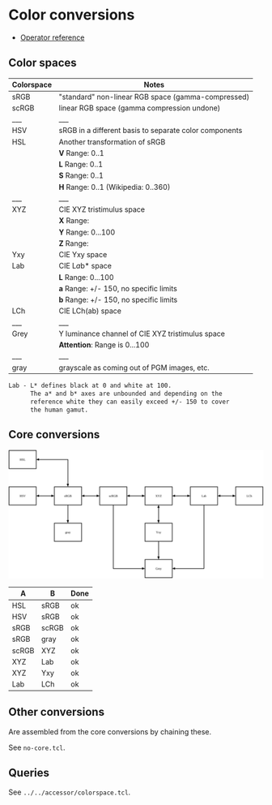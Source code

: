 # Color conversions

  - [Operator reference](/doc/trunk/doc/ref/transform_color.md)

## Color spaces

|Colorspace	|Notes							|
|---		|---							|
|sRGB		|"standard" non-linear RGB space (gamma-compressed)	|
|scRGB		|linear RGB space (gamma compression undone)		|
|___		|___							|
|HSV		|sRGB in a different basis to separate color components |
|HSL		|Another transformation of sRGB				|
|		|__V__ Range: 0..1	   				|
|		|__L__ Range: 0..1	   				|
|		|__S__ Range: 0..1					|
|		|__H__ Range: 0..1 (Wikipedia: 0..360)			|
|___		|___							|
|XYZ		|CIE XYZ tristimulus space				|
|		|__X__ Range:	     					|
|		|__Y__ Range: 0...100					|
|		|__Z__ Range: 						|
|Yxy		|CIE Yxy space						|
|Lab		|CIE L*a*b* space					|
|		|__L__ Range: 0...100					|
|		|__a__ Range: +/- 150, no specific limits		|
|		|__b__ Range: +/- 150, no specific limits		|
|LCh		|CIE LCh(ab) space					|
|___		|___							|
|Grey		|Y luminance channel of CIE XYZ tristimulus space	|
|		|__Attention__: Range is 0...100	    		|
|___		|___							|
|gray		|grayscale as coming out of PGM images, etc.            |

```
Lab - L* defines black at 0 and white at 100.
      The a* and b* axes are unbounded and depending on the
      reference white they can easily exceed +/- 150 to cover
      the human gamut.
```

## Core conversions

<img src='../../../doc/assets/cc.svg'>

|A	|B	|Done	|
|---	|---	|---	|
|HSL	|sRGB	|ok	|
|HSV	|sRGB	|ok	|
|sRGB	|scRGB	|ok	|
|sRGB	|gray	|ok	|
|scRGB	|XYZ	|ok	|
|XYZ	|Lab	|ok	|
|XYZ	|Yxy	|ok	|
|Lab	|LCh	|ok	|

## Other conversions

Are assembled from the core conversions by chaining these.

See `no-core.tcl`.

## Queries

See `../../accessor/colorspace.tcl`.
